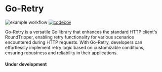 # Go-Retry

![example workflow](https://github.com/diego-augusto/go-retry/actions/workflows/push.yml/badge.svg)
[![codecov](https://codecov.io/gh/diego-augusto/go-retry/graph/badge.svg?token=56J8GTQH7W)](https://codecov.io/gh/diego-augusto/go-retry)

Go-Retry is a versatile Go library that enhances the standard HTTP client's RoundTripper, enabling retry functionality for various scenarios encountered during HTTP requests. With Go-Retry, developers can effortlessly implement retry logic based on customizable conditions, ensuring robustness and reliability in their applications.

#### Under development 
